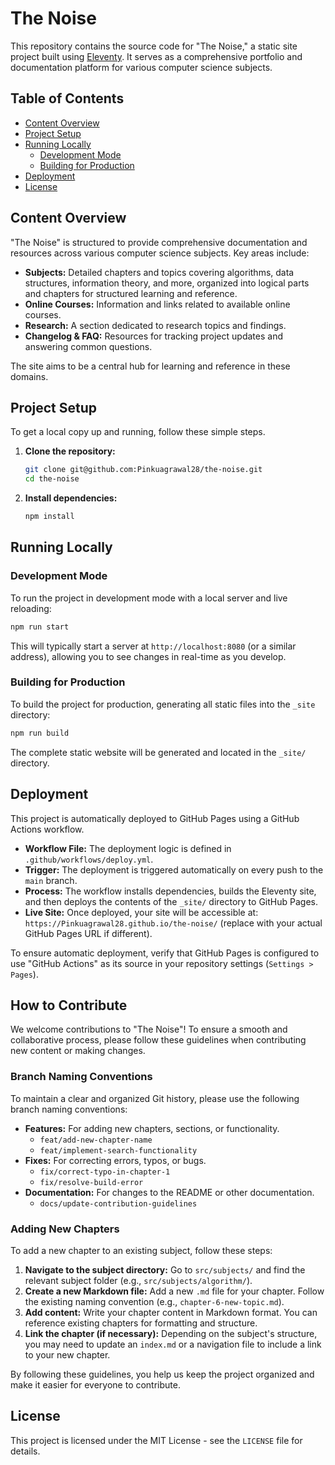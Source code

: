 # The Noise

This repository contains the source code for "The Noise," a static site project built using [Eleventy](https://www.11ty.dev/). It serves as a comprehensive portfolio and documentation platform for various computer science subjects.

## Table of Contents

- [Content Overview](#content-overview)
- [Project Setup](#project-setup)
- [Running Locally](#running-locally)
  - [Development Mode](#development-mode)
  - [Building for Production](#building-for-production)
- [Deployment](#deployment)
- [License](#license)

## Content Overview

"The Noise" is structured to provide comprehensive documentation and resources across various computer science subjects. Key areas include:

-   **Subjects:** Detailed chapters and topics covering algorithms, data structures, information theory, and more, organized into logical parts and chapters for structured learning and reference.
-   **Online Courses:** Information and links related to available online courses.
-   **Research:** A section dedicated to research topics and findings.
-   **Changelog & FAQ:** Resources for tracking project updates and answering common questions.

The site aims to be a central hub for learning and reference in these domains.

## Project Setup

To get a local copy up and running, follow these simple steps.

1.  **Clone the repository:**
    ```bash
    git clone git@github.com:Pinkuagrawal28/the-noise.git
    cd the-noise
    ```

2.  **Install dependencies:**
    ```bash
    npm install
    ```

## Running Locally

### Development Mode

To run the project in development mode with a local server and live reloading:

```bash
npm run start
```

This will typically start a server at `http://localhost:8080` (or a similar address), allowing you to see changes in real-time as you develop.

### Building for Production

To build the project for production, generating all static files into the `_site` directory:

```bash
npm run build
```

The complete static website will be generated and located in the `_site/` directory.

## Deployment

This project is automatically deployed to GitHub Pages using a GitHub Actions workflow.

-   **Workflow File:** The deployment logic is defined in `.github/workflows/deploy.yml`.
-   **Trigger:** The deployment is triggered automatically on every push to the `main` branch.
-   **Process:** The workflow installs dependencies, builds the Eleventy site, and then deploys the contents of the `_site/` directory to GitHub Pages.
-   **Live Site:** Once deployed, your site will be accessible at: `https://Pinkuagrawal28.github.io/the-noise/` (replace with your actual GitHub Pages URL if different).

To ensure automatic deployment, verify that GitHub Pages is configured to use "GitHub Actions" as its source in your repository settings (`Settings > Pages`).

## How to Contribute

We welcome contributions to "The Noise"! To ensure a smooth and collaborative process, please follow these guidelines when contributing new content or making changes.

### Branch Naming Conventions

To maintain a clear and organized Git history, please use the following branch naming conventions:

-   **Features:** For adding new chapters, sections, or functionality.
    -   `feat/add-new-chapter-name`
    -   `feat/implement-search-functionality`
-   **Fixes:** For correcting errors, typos, or bugs.
    -   `fix/correct-typo-in-chapter-1`
    -   `fix/resolve-build-error`
-   **Documentation:** For changes to the README or other documentation.
    -   `docs/update-contribution-guidelines`

### Adding New Chapters

To add a new chapter to an existing subject, follow these steps:

1.  **Navigate to the subject directory:** Go to `src/subjects/` and find the relevant subject folder (e.g., `src/subjects/algorithm/`).
2.  **Create a new Markdown file:** Add a new `.md` file for your chapter. Follow the existing naming convention (e.g., `chapter-6-new-topic.md`).
3.  **Add content:** Write your chapter content in Markdown format. You can reference existing chapters for formatting and structure.
4.  **Link the chapter (if necessary):** Depending on the subject's structure, you may need to update an `index.md` or a navigation file to include a link to your new chapter.

By following these guidelines, you help us keep the project organized and make it easier for everyone to contribute.

## License

This project is licensed under the MIT License - see the `LICENSE` file for details.
